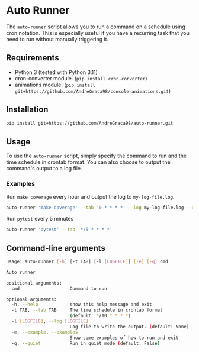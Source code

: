 # Auto Runner

The `auto-runner` script allows you to run a command on a schedule using cron notation. This is especially useful if you have a recurring task that you need to run without manually triggering it.

## Requirements

- Python 3 (tested with Python 3.11)
- cron-converter module. (`pip install cron-converter`)
- animations module. (`pip install git+https://github.com/AndreGraca98/console-animations.git`)

## Installation

```bash
pip install git+https://github.com/AndreGraca98/auto-runner.git
```

## Usage

To use the `auto-runner` script, simply specify the command to run and the time schedule in crontab format. You can also choose to output the command's output to a log file.

### Examples

Run `make coverage` every hour and output the log to `my-log-file.log`.

```bash
auto-runner 'make coverage' --tab '0 * * * *' --log my-log-file.log --quiet 
```

Run `pytest` every 5 minutes

```bash
auto-runner 'pytest' --tab '*/5 * * * *' 
```

## Command-line arguments

```bash
usage: auto-runner [-h] [-t TAB] [-l [LOGFILE]] [-e] [-q] cmd

Auto runner

positional arguments:
  cmd                   Command to run

optional arguments:
  -h, --help            show this help message and exit
  -t TAB, --tab TAB     The time schedule in crontab format
                        (default: */10 * * * *)
  -l [LOGFILE], --log [LOGFILE]
                        Log file to write the output. (default: None)
  -e, --example, --examples
                        Show some examples of how to run and exit
  -q, --quiet           Run in quiet mode (default: False)
```
